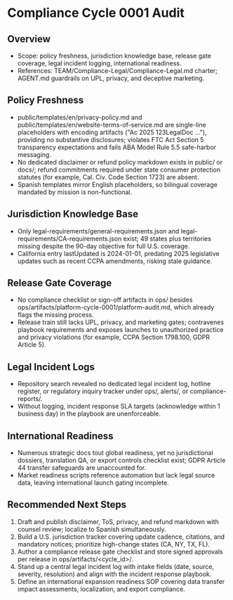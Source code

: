 # Compliance Cycle 0001 Audit

## Overview
- Scope: policy freshness, jurisdiction knowledge base, release gate coverage, legal incident logging, international readiness.
- References: TEAM/Compliance-Legal/Compliance-Legal.md charter; AGENT.md guardrails on UPL, privacy, and deceptive marketing.

## Policy Freshness
- public/templates/en/privacy-policy.md and public/templates/en/website-terms-of-service.md are single-line placeholders with encoding artifacts ("Ac 2025 123LegalDoc ..."), providing no substantive disclosures; violates FTC Act Section 5 transparency expectations and fails ABA Model Rule 5.5 safe-harbor messaging.
- No dedicated disclaimer or refund policy markdown exists in public/ or docs/; refund commitments required under state consumer protection statutes (for example, Cal. Civ. Code Section 1723) are absent.
- Spanish templates mirror English placeholders, so bilingual coverage mandated by mission is non-functional.

## Jurisdiction Knowledge Base
- Only legal-requirements/general-requirements.json and legal-requirements/CA-requirements.json exist; 49 states plus territories missing despite the 90-day objective for full U.S. coverage.
- California entry lastUpdated is 2024-01-01, predating 2025 legislative updates such as recent CCPA amendments, risking stale guidance.

## Release Gate Coverage
- No compliance checklist or sign-off artifacts in ops/ besides ops/artifacts/platform-cycle-0001/platform-audit.md, which already flags the missing process.
- Release train still lacks UPL, privacy, and marketing gates; contravenes playbook requirements and exposes launches to unauthorized practice and privacy violations (for example, CCPA Section 1798.100, GDPR Article 5).

## Legal Incident Logs
- Repository search revealed no dedicated legal incident log, hotline register, or regulatory inquiry tracker under ops/, alerts/, or compliance-reports/.
- Without logging, incident response SLA targets (acknowledge within 1 business day) in the playbook are unenforceable.

## International Readiness
- Numerous strategic docs tout global readiness, yet no jurisdictional dossiers, translation QA, or export controls checklist exist; GDPR Article 44 transfer safeguards are unaccounted for.
- Market readiness scripts reference automation but lack legal source data, leaving international launch gating incomplete.

## Recommended Next Steps
1. Draft and publish disclaimer, ToS, privacy, and refund markdown with counsel review; localize to Spanish simultaneously.
2. Build a U.S. jurisdiction tracker covering update cadence, citations, and mandatory notices; prioritize high-change states (CA, NY, TX, FL).
3. Author a compliance release gate checklist and store signed approvals per release in ops/artifacts/<cycle_id>/.
4. Stand up a central legal incident log with intake fields (date, source, severity, resolution) and align with the incident response playbook.
5. Define an international expansion readiness SOP covering data transfer impact assessments, localization, and export compliance.
